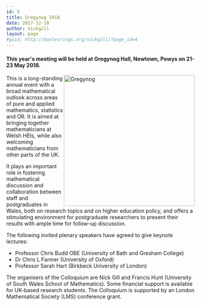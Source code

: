 ```yaml
---
id: 5
title: Gregynog 2018
date: 2017-12-10
author: nickgill
layout: page
#guid: http://boolesrings.org/nickgill/?page_id=4
---
```


#### This year's meeting will be held at Gregynog Hall, Newtown, Powys on 21-23 May 2018.

<img style="float: right;" src="/files/2017/gregynog.jpg" width="350pt" alt="Gregynog" /> This is a long-standing annual event with a broad mathematical outlook across areas of pure and applied mathematics, statistics and OR. It is aimed at bringing together mathematicians at Welsh HEIs, while also welcoming mathematicians from other parts of the UK.

It plays an important role in fostering mathematical discussion and collaboration between staff and postgraduates in Wales, both on research topics and on higher education policy, and offers a stimulating environment for postgraduate researchers to present their results with ample time for follow-up discussion.

The following invited plenary speakers have agreed to give keynote lectures:
- Professor Chris Budd OBE (University of Bath and Gresham College)
- Dr Chris L Farmer (University of Oxford)
- Professor Sarah Hart (Birkbeck University of London)

The organisers of the Colloquium are Nick Gill and Francis Hunt (University of South Wales School of Mathematics). Some financial support is available for UK-based research students. The Colloquium is supported by an London Mathematical Society (LMS) conference grant.
